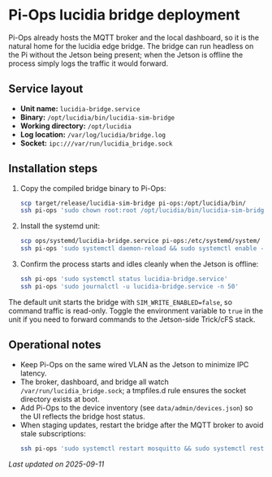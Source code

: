 # Pi-Ops lucidia bridge deployment

Pi-Ops already hosts the MQTT broker and the local dashboard, so it is the
natural home for the lucidia edge bridge. The bridge can run headless on the Pi
without the Jetson being present; when the Jetson is offline the process simply
logs the traffic it would forward.

## Service layout

- **Unit name:** `lucidia-bridge.service`
- **Binary:** `/opt/lucidia/bin/lucidia-sim-bridge`
- **Working directory:** `/opt/lucidia`
- **Log location:** `/var/log/lucidia/bridge.log`
- **Socket:** `ipc:///var/run/lucidia_bridge.sock`

## Installation steps

1. Copy the compiled bridge binary to Pi-Ops:
   ```sh
   scp target/release/lucidia-sim-bridge pi-ops:/opt/lucidia/bin/
   ssh pi-ops 'sudo chown root:root /opt/lucidia/bin/lucidia-sim-bridge && sudo chmod 0755 /opt/lucidia/bin/lucidia-sim-bridge'
   ```
2. Install the systemd unit:
   ```sh
   scp ops/systemd/lucidia-bridge.service pi-ops:/etc/systemd/system/
   ssh pi-ops 'sudo systemctl daemon-reload && sudo systemctl enable --now lucidia-bridge.service'
   ```
3. Confirm the process starts and idles cleanly when the Jetson is offline:
   ```sh
   ssh pi-ops 'sudo systemctl status lucidia-bridge.service'
   ssh pi-ops 'sudo journalctl -u lucidia-bridge.service -n 50'
   ```

The default unit starts the bridge with `SIM_WRITE_ENABLED=false`, so command
traffic is read-only. Toggle the environment variable to `true` in the unit if
you need to forward commands to the Jetson-side Trick/cFS stack.

## Operational notes

- Keep Pi-Ops on the same wired VLAN as the Jetson to minimize IPC latency.
- The broker, dashboard, and bridge all watch `/var/run/lucidia_bridge.sock`; a
  tmpfiles.d rule ensures the socket directory exists at boot.
- Add Pi-Ops to the device inventory (see `data/admin/devices.json`) so the UI
  reflects the bridge host status.
- When staging updates, restart the bridge after the MQTT broker to avoid stale
  subscriptions:
  ```sh
  ssh pi-ops 'sudo systemctl restart mosquitto && sudo systemctl restart lucidia-bridge'
  ```

_Last updated on 2025-09-11_
